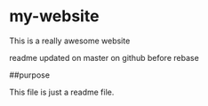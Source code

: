 # my-website

This is a really awesome website

readme updated on master on github before rebase

##purpose

This file is just a readme file.
